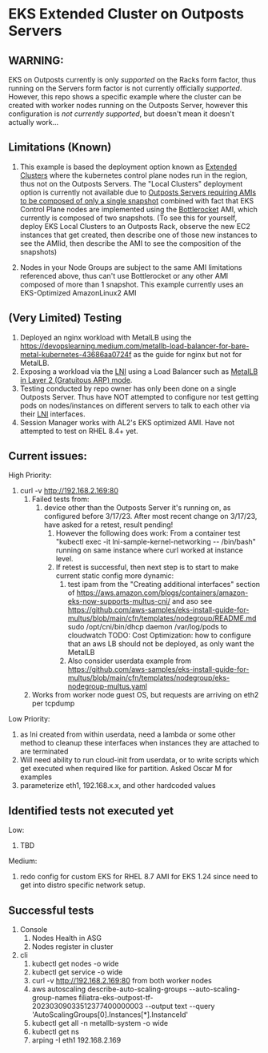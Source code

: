 # EKS Extended Cluster on Outposts Servers

## WARNING:
EKS on Outposts currently is only *supported* on the Racks form factor, thus running on the Servers form factor is not currently officially *supported*.  However, this repo shows a specific example where the cluster can be created with worker nodes running on the Outposts Server, however this configuration is *not currently supported*, but doesn't mean it doesn't actually work...

## Limitations (Known)
1. This example is based the deployment option known as [Extended Clusters](https://docs.aws.amazon.com/eks/latest/userguide/eks-outposts.html#outposts-overview-comparing-deployment-options) where the kubernetes control plane nodes run in the region, thus not on the Outposts Servers.  The "Local Clusters" deployment option is currently not available due to [Outposts Servers requiring AMIs to be composed of only a single snapshot](https://docs.aws.amazon.com/outposts/latest/server-userguide/launch-instance.html#launch-instances) combined with fact that EKS Control Plane nodes are implemented using the [Bottlerocket](https://aws.amazon.com/bottlerocket/faqs/) AMI, which currently is composed of two snapshots.  (To see this for yourself, deploy EKS Local Clusters to an Outposts Rack, observe the new EC2 instances that get created, then describe one of those new instances to see the AMIid, then describe the AMI to see the composition of the snapshots)

2. Nodes in your Node Groups are subject to the same AMI limitations referenced above, thus can't use Bottlerocket or any other AMI composed of more than 1 snapshot.  This example currently uses an EKS-Optimized AmazonLinux2 AMI

## (Very Limited) Testing

1. Deployed an nginx workload with MetalLB using the https://devopslearning.medium.com/metallb-load-balancer-for-bare-metal-kubernetes-43686aa0724f as the guide for nginx but not for MetalLB.
1. Exposing a workload via the [LNI](https://docs.aws.amazon.com/outposts/latest/server-userguide/local-network-interface.html) using a Load Balancer such as [MetalLB in Layer 2 (Gratuitous ARP) mode](https://metallb.universe.tf/concepts/layer2/). 
1. Testing conducted by repo owner has only been done on a single Outposts Server.  Thus have NOT attempted to configure nor test getting pods on nodes/instances on different servers to talk to each other via their [LNI](https://docs.aws.amazon.com/outposts/latest/server-userguide/local-network-interface.html) interfaces. 
1. Session Manager works with AL2's EKS optimized AMI.  Have not attempted to test on RHEL 8.4+ yet.

## Current issues:

High Priority:
1. curl -v http://192.168.2.169:80 
    1. Failed tests from:
        1. device other than the Outposts Server it's running on, as configured before 3/17/23.  After most recent change on 3/17/23, have asked for a retest, result pending!
            1. However the following does work: From a container test "kubectl exec -it lni-sample-kernel-networking -- /bin/bash" running on same instance where curl worked at instance level.
            2. If retest is successful, then next step is to start to make current static config more dynamic:
                1. test ipam from the "Creating additional interfaces" section of https://aws.amazon.com/blogs/containers/amazon-eks-now-supports-multus-cni/ and aso see https://github.com/aws-samples/eks-install-guide-for-multus/blob/main/cfn/templates/nodegroup/README.md
                sudo /opt/cni/bin/dhcp daemon
                /var/log/pods to cloudwatch
                TODO: Cost Optimization: how to configure that an aws LB should not be deployed, as only want the MetalLB 
                2. Also consider userdata example from https://github.com/aws-samples/eks-install-guide-for-multus/blob/main/cfn/templates/nodegroup/eks-nodegroup-multus.yaml
    1. Works from worker node guest OS, but requests are arriving on eth2 per tcpdump

Low Priority:
1. as lni created from within userdata, need a lambda or some other method to cleanup these interfaces when instances they are attached to are terminated
2. Will need ability to run cloud-init from userdata, or to write scripts which get executed when required like for partition. Asked Oscar M for examples
3. parameterize eth1, 192.168.x.x, and other hardcoded values

## Identified tests not executed yet
Low:
1. TBD

Medium:
1. redo config for custom EKS for RHEL 8.7 AMI for EKS 1.24 since need to get into distro specific network setup.

## Successful tests

1. Console  
    1. Nodes Health in ASG
    2. Nodes register in cluster 
2. cli
    1. kubectl get nodes -o wide
    2. kubectl get service -o wide 
    3. curl -v http://192.168.2.169:80 from both worker nodes
    4. aws autoscaling describe-auto-scaling-groups --auto-scaling-group-names filiatra-eks-outpost-tf-20230309033512377400000003  --output text --query 'AutoScalingGroups[0].Instances[*].InstanceId' 
    5. kubectl get all -n metallb-system -o wide
    6. kubectl get ns  
    7. arping -I eth1 192.168.2.169